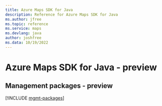 ```yaml
---
title: Azure Maps SDK for Java
description: Reference for Azure Maps SDK for Java
ms.author: jfree
ms.topic: reference
ms.service: maps
ms.devlang: java
author: joshfree
ms.data: 10/19/2022
---
```

# Azure Maps SDK for Java - preview

## Management packages - preview
[!INCLUDE [mgmt-packages](maps-mgmt-index.md)]